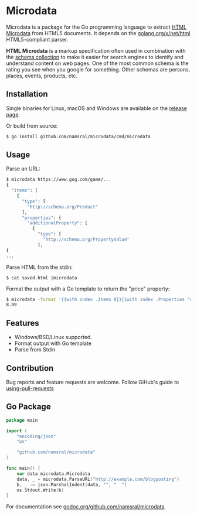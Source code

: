 Microdata
=========

Microdata is a package for the Go programming language to extract [HTML Microdata][0] from HTML5 documents. It depends on the [golang.org/x/net/html][1] HTML5-compliant parser.

__HTML Microdata__ is a markup specification often used in combination with the [schema collection][3] to make it easier for search engines to identify and understand content on web pages. One of the most common schema is the rating you see when you google for something. Other schemas are persons, places, events, products, etc.


Installation
------------

Single binaries for Linux, macOS and Windows are available on the [release page](https://github.com/namsral/microdata/releases).

Or build from source:

```sh
$ go install github.com/namsral/microdata/cmd/microdata
```


Usage
-----

Parse an URL:

```sh
$ microdata https://www.gog.com/game/...
{
  "items": [
    {
      "type": [
        "http://schema.org/Product"
      ],
      "properties": {
        "additionalProperty": [
          {
            "type": [
              "http://schema.org/PropertyValue"
            ],
{
...
```


Parse HTML from the stdin:

```
$ cat saved.html |microdata
```


Format the output with a Go template to return the "price" property:

```sh
$ microdata -format '{{with index .Items 0}}{{with index .Properties "offers" 0}}{{with index .Properties "price" 0 }}{{ . }}{{end}}{{end}}{{end}}' https://www.gog.com/game/...
8.99
```


Features
--------

- Windows/BSD/Linux supported.
- Format output with Go template
- Parse from Stdin


Contribution
------------

Bug reports and feature requests are welcome. Follow GiHub's guide to [using-pull-requests](https://help.github.com/articles/using-pull-requests/)


Go Package
----------

```go
package main

import (
	"encoding/json"
	"os"

	"github.com/namsral/microdata"
)

func main() {
	var data microdata.Microdata
	data, _ = microdata.ParseURL("http://example.com/blogposting")
	b, _ := json.MarshalIndent(data, "", "  ")
	os.Stdout.Write(b)
}
```

For documentation see [godoc.org/github.com/namsral/microdata][2].

[0]: http://www.w3.org/TR/microdata
[1]: https://golang.org/x/net/html
[2]: http://godoc.org/github.com/namsral/microdata
[3]: http://schema.org
